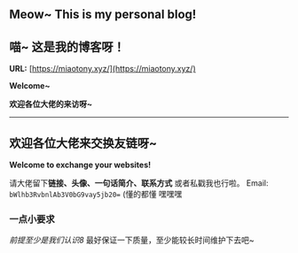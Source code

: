 ## Meow~ This is my personal blog!

## 喵~ 这是我的博客呀！

**URL:**   [https://miaotony.xyz/](https://miaotony.xyz/)   

**Welcome~**

**欢迎各位大佬的来访呀~**

---

## **欢迎各位大佬来交换友链呀~**

**Welcome to exchange your websites!**

请大佬留下**链接、头像、一句话简介、联系方式**
 或者私戳我也行啦。
 Email:  `bWlhb3RvbnlAb3V0bG9vay5jb20=`
 (懂的都懂 嘿嘿嘿

### 一点小要求

*前提至少是我们认识8*
 最好保证一下质量，至少能较长时间维护下去吧~

